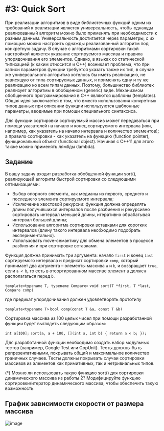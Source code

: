 # #3: Quick Sort
При реализации алгоритмов в виде библиотечных функций одним из
требований к реализации является универсальность, чтобы однажды
реализованный алгоритм можно было применять при необходимости к
разным данным. Универсальность достигается через параметры, с их
помощью можно настроить однажды реализованный алгоритм под
конкретную задачу. В случае с алгоритмами сортировки такой настройкой
является указание сортируемого массива и правила упорядочивания его
элементов. Однако, в языках со статической типизацией (к каким
относится и C++) возникает проблема, что при записи параметров функции
требуется указать также их тип, в случае же универсального алгоритма
хотелось бы иметь реализацию, не зависящую от типа сортируемых
данных, и применять одну и ту же реализацию ко всем типам данных.
Поэтому, большинство библиотек реализует алгоритмы в обобщенном
(generic) виде. Механизмом обобщенного программирования в C++
являются шаблоны (templates). Общая идея заключается в том, что вместо
использования конкретных типов данных при описании функции
используются шаблонные параметры, вводимые при помощи
специального синтаксиса.

Для функции сортировки сортируемый массив может передаваться при
помощи указателей на начало и конец сортируемого интервала (или,
например, как указатель на начало интервала и количество элементов); а
правило сортировки - как указатель на функцию (function pointer),
функциональный объект (functional object). Начиная с C++11 для этого также
можно применять лямбды (lambda).

## Задание
В вашу задачу входит разработка обобщенной функции sort(),
реализующей алгоритм быстрой сортировки со следующими оптимизациями:
- Выбор опорного элемента, как медианы из первого, среднего и
последнего элемента сортируемого интервала;
- Исключение хвостовой рекурсии: функция должна определять длины
получившихся интервалов после разбиения и рекурсивно
сортировать интервал меньшей длины, итеративно обрабатывая
интервал большей длины;
- Использование алгоритма сортировки вставками для коротких
интервалов (длину такого интервала необходимо подобрать
экспериментально).
- Использовать move-семантику для обмена элементов в процессе
разбиения и при сортировке вставками.

Функция должна принимать три аргумента: начало `first` и конец `last`
сортируемого интервала и предикат сортировки `comp`, который принимает
два аргумента – элементы массива `a` и `b`, и возвращает `true`, если `a < b`, то
есть в отсортированном массиве элемент a должен располагаться перед `b`.

`template<typename T, typename Compare>`
`void sort(T *first, T *last, Compare comp)`

где предикат упорядочивания должен удовлетворять прототипу

`template<typename T>`
`bool comp(const T &a, const T &b)`

Сортировка массива из 100 целых чисел при помощи разработанной
функции будет выглядеть следующим образом:

`int a[100];`
`sort(a, a + 100, [](int a, int b) { return a < b; });`

Для разработанной функции необходимо создать набор модульных тестов
(например, Google Test или CppUnit). Тесты должны быть
репрезентативными, покрывать общий и максимальное количество
граничных случаев. Тесты должны покрывать случаи сортировки массивов
из элементов как примитивных, так и нетривиальных типов.

(*) Можно ли использовать такую функцию sort() для сортировки
динамического массива из работы 2? Модифицируйте функцию
сортировки/итератор динамического массива, чтобы обеспечить такую
возможность

## График зависимости скорости от размера массива

![image](https://user-images.githubusercontent.com/62176228/208278533-7f609507-7890-4a53-83ec-62e63a515db3.png)
